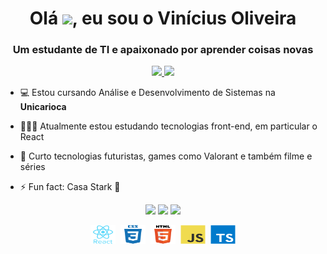 <h1 align="center">Olá <img src="https://raw.githubusercontent.com/kaueMarques/kaueMarques/master/hi.gif" width="30px">, eu sou o Vinícius Oliveira</h1>
<h3 align="center">Um estudante de TI e apaixonado por aprender coisas novas</h3>

<p align="center">
  <a href="https://github.com/viniciusoliveiras">
    <img height="180em" src="https://github-readme-stats.vercel.app/api?username=viniciusoliveiras&show_icons=true&theme=gotham&include_all_commits=true&count_private=true" />
    <img height="180em" src="https://github-readme-stats.vercel.app/api/top-langs/?username=viniciusoliveiras&layout=compact&langs_count=16&theme=gotham" />
  </a>
</p>

 - 💻 Estou cursando Análise e Desenvolvimento de Sistemas na **Unicarioca**
 
 - 👨🏾‍💻 Atualmente estou estudando tecnologias front-end, em particular o React 
 
 - 💬 Curto tecnologias futuristas, games como Valorant e também filme e séries
 
- ⚡ Fun fact: Casa Stark 🐺
 
<p align="center">
  <a href="https://www.linkedin.com/in/viniciusoliveiras-01532" target="_blank"><img src="https://img.shields.io/badge/-LinkedIn-%230077B5?style=for-the-badge&logo=linkedin&logoColor=white" target="_blank"></a>
  <a href = "mailto: vinitag190@gmail.com"><img src="https://img.shields.io/badge/-Gmail-%23333?style=for-the-badge&logo=gmail&logoColor=white" target="_blank"></a>
  <a href="https://instagram.com/svini.oliveira" target="_blank"><img src="https://img.shields.io/badge/-Instagram-%23E4405F?style=for-the-badge&logo=instagram&logoColor=white" target="_blank"></a> 
</p>


<p align="center">
  <img src="https://raw.githubusercontent.com/devicons/devicon/master/icons/react/react-original-wordmark.svg" alt="react" height="30" width="40"/>&nbsp;
  <img src="https://raw.githubusercontent.com/devicons/devicon/master/icons/css3/css3-plain-wordmark.svg" alt="css3"  height="30" width="40"/>&nbsp;
  <img src="https://raw.githubusercontent.com/devicons/devicon/master/icons/html5/html5-original-wordmark.svg" alt="html5"  height="30" width="40"/>&nbsp;
  <img src="https://raw.githubusercontent.com/devicons/devicon/master/icons/javascript/javascript-original.svg" alt="javascript" height="30" width="40"/>&nbsp;
  <img src="https://raw.githubusercontent.com/devicons/devicon/master/icons/typescript/typescript-original.svg" alt="typescript" height="30" width="40"/>
</p> 
 



